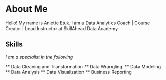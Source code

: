 # About Me
Hello! My name is Anietie Etuk. I am a Data Analytics Coach | Course Creator | Lead Instructor at SkillAhead Data Academy

## Skills
*I am a specialist in the following*

** Data Cleaning and Transformation
** Data Wrangling.
** Data Modeling
** Data Analysis
** Data Visualization
** Business Reporting
